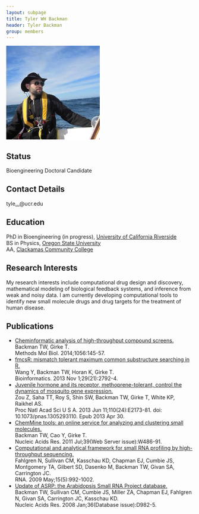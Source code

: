 ```yaml
---
layout: subpage
title: Tyler WH Backman 
header: Tyler Backman 
group: members 
---
```


![Tyler Image](/members/tyler-backman.jpg)

## Status

Bioengineering Doctoral Candidate

## Contact Details

tyle[...](http://www.google.com/recaptcha/mailhide/d?k=01OTzzwquwIgTEYLhBZCboDQ==&c=4aCOP87fxcKLoRRpaTIyCE9LmhhJe4tf1F7nc4Ps3aM= "Reveal this e-mail address")@ucr.edu

## Education

PhD in Bioengineering (in progress), [University of California Riverside](http://www.ucr.edu/)  
BS in Physics, [Oregon State University](http://www.physics.oregonstate.edu/)  
AA, [Clackamas Community College](http://www.clackamas.cc.or.us/index.aspx)

## Research Interests

My research interests include computational drug design and discovery, mathematical modeling of biological feedback systems, and inference from weak and noisy data. I am currently developing computational tools to identify new small molecule drugs and drug targets for the treatment of human disease.

## Publications

* [Cheminformatic analysis of high-throughput compound screens.](http://www.ncbi.nlm.nih.gov/pubmed/24306871)  
Backman TW, Girke T.  
Methods Mol Biol. 2014;1056:145-57.
* [fmcsR: mismatch tolerant maximum common substructure searching in R.](http://www.ncbi.nlm.nih.gov/pubmed/23962615)  
Wang Y, Backman TW, Horan K, Girke T.  
Bioinformatics. 2013 Nov 1;29(21):2792-4.
* [Juvenile hormone and its receptor, methoprene-tolerant, control the dynamics of mosquito gene expression.](http://www.ncbi.nlm.nih.gov/pubmed/23633570)  
Zou Z, Saha TT, Roy S, Shin SW, Backman TW, Girke T, White KP, Raikhel AS.  
Proc Natl Acad Sci U S A. 2013 Jun 11;110(24):E2173-81. doi: 10.1073/pnas.1305293110. Epub 2013 Apr 30.
* [ChemMine tools: an online service for analyzing and clustering small molecules.](http://www.ncbi.nlm.nih.gov/pubmed/21576229)  
Backman TW, Cao Y, Girke T.  
Nucleic Acids Res. 2011 Jul;39(Web Server issue):W486-91.
* [Computational and analytical framework for small RNA profiling by high-throughput sequencing.](http://www.ncbi.nlm.nih.gov/pubmed/19307293)  
Fahlgren N, Sullivan CM, Kasschau KD, Chapman EJ, Cumbie JS, Montgomery TA, Gilbert SD, Dasenko M, Backman TW, Givan SA, Carrington JC.  
RNA. 2009 May;15(5):992-1002.
* [Update of ASRP: the Arabidopsis Small RNA Project database.](http://www.ncbi.nlm.nih.gov/pubmed/17999994)  
Backman TW, Sullivan CM, Cumbie JS, Miller ZA, Chapman EJ, Fahlgren N, Givan SA, Carrington JC, Kasschau KD.  
Nucleic Acids Res. 2008 Jan;36(Database issue):D982-5.
